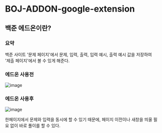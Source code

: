 # BOJ-ADDON-google-extension
## 백준 에드온이란?
### 요약
백준 사이트 '문제 페이지'에서 문제, 입력, 출력, 입력 예시, 출력 예시 값을 저장하여 '제출 페이지'에서 볼 수 있게 해준다.

### 에드온 사용전
![image](https://user-images.githubusercontent.com/18400730/170968997-96c6cee9-ac45-4d4e-b3ae-a0e096e24da3.png)

### 에드온 사용후
![image](https://user-images.githubusercontent.com/18400730/170969166-f3b7aa92-3484-4b87-8a4a-16c012ce1101.png)

한페이지에서 문제와 입력을 동시에 할 수 있기 때문에, 페이지 이전이나 새창을 띄울 필요 없이 바로 풀이를 할 수 있다.
